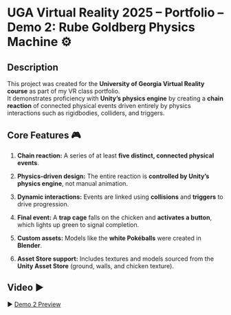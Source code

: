 # UGA Virtual Reality 2025 – Portfolio – Demo 2: Rube Goldberg Physics Machine ⚙️

## Description
This project was created for the **University of Georgia Virtual Reality course** as part of my VR class portfolio.  
It demonstrates proficiency with **Unity’s physics engine** by creating a **chain reaction** of connected physical events driven entirely by physics interactions such as rigidbodies, colliders, and triggers.

## Core Features 🎮
1. **Chain reaction:** A series of at least **five distinct, connected physical events**.  

2. **Physics-driven design:** The entire reaction is **controlled by Unity’s physics engine**, not manual animation.  

3. **Dynamic interactions:** Events are linked using **collisions** and **triggers** to drive progression.  

4. **Final event:** A **trap cage** falls on the chicken and **activates a button**, which lights up green to signal completion.  

5. **Custom assets:** Models like the **white Pokéballs** were created in **Blender**.  

6. **Asset Store support:** Includes textures and models sourced from the **Unity Asset Store** (ground, walls, and chicken texture).  

## Video ▶️ 
▶ [Demo 2 Preview](https://drive.google.com/file/d/14d5R7CEa4_hyGXzD9z_khhYUMzMTa8u-/preview)  
